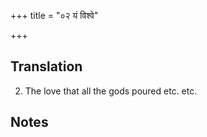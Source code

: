 +++
title = "०२ यं विश्वे"

+++
## Translation
2. The love that all the gods poured etc. etc.

## Notes

